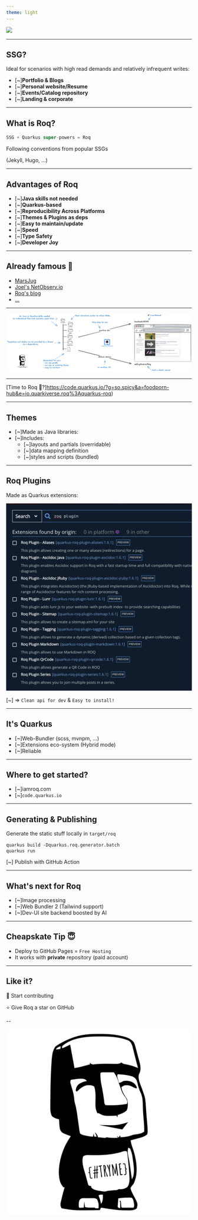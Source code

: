 ```yaml
---
theme: light
---
```


![](deck-assets/iamroq-transparent.svg)<!-- .element height="500px"  -->  

---
##  SSG?

Ideal for scenarios with high read demands and relatively infrequent writes:
- [~]**Portfolio & Blogs**
- [~]**Personal website/Resume**
- [~]**Events/Catalog repository**
- [~]**Landing & corporate**

---
##  What is Roq?

```js
SSG + Quarkus super-powers = Roq
```

Following conventions from popular SSGs

(Jekyll, Hugo, ...)

---
## Advantages of Roq

- [~]**Java skills not needed**
- [~]**Quarkus-based**
- [~]**Reproducibility Across Platforms**
- [~]**Themes & Plugins as deps**
- [~]**Easy to maintain/update**
- [~]**Speed**
- [~]**Type Safety**
- [~]**Developer Joy**

---
## Already famous 🤘

- [MarsJug](https://marsjug.org/)
- [Joel's NetObserv.io](https://netobserv.io/)
- [Roq's blog](https://iamroq.com)
- [...](https://iamroq.com/roqers/)


---

![](deck-assets/roq-how-it-works.png)


---


[Time to Roq 🗿?]https://code.quarkus.io/?g=so.spicy&a=foodporn-hub&e=io.quarkiverse.roq%3Aquarkus-roq)


---
## Themes

- [~]Made as Java libraries: 
- [~]Includes:
	- [~]layouts and  partials (overridable)
	- [~]data mapping definition
	- [~]styles and scripts (bundled)


---
## Roq Plugins

Made as Quarkus extensions:

 ![](deck-assets/roq-plugins.png)<!-- .element height="300px"  -->  

[~] => `Clean api for dev` & `Easy to install!`

---

## It's Quarkus

- [~]Web-Bundler (scss, mvnpm, ...)
- [~]Extensions eco-system (Hybrid mode)
- [~]Reliable

---
## Where to get started?

- [~]iamroq.com
- [~]`code.quarkus.io`

---

## Generating & Publishing

Generate the static stuff locally in `target/roq`
```shell
quarkus build -Dquarkus.roq.generator.batch
quarkus run
```

[~] Publish with GitHub Action


---
## What's next for Roq

- [~]Image processing
- [~]Web Bundler 2 (Tailwind support)
- [~]Dev-UI site backend boosted by AI

---
## Cheapskate Tip 😇

- Deploy to GitHub Pages = `Free Hosting`
- It works with **private** repository (paid account)

---
## Like it?

🚀 Start contributing

⭐️ Give Roq a star on GitHub

--

![](deck-assets/crafted-by-roq-transparent.svg)<!-- .element width="500px"  -->  

